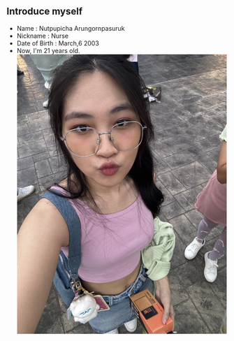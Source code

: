 ## Introduce myself
- Name : Nutpupicha Arungornpasuruk
- Nickname : Nurse
- Date of Birth : March,6 2003 
- Now, I'm 21 years old.
![](https://github.com/6510615096/6510615096.github.io/blob/main/IMG_4586.jpg)
